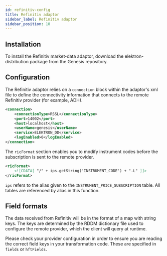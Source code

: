 ```yaml
---
id: refinitiv-config
title: Refinitiv adaptor 
sidebar_label: Refinitiv adaptor 
sidebar_position: 10
---
```


## Installation
To install the Refinitiv market-data adaptor, download the elektron-distribution package from the Genesis repository.

## Configuration
The Refinitiv adaptor relies on a `connection` block within the adaptor's xml file to define the connectivity information that connects to the remote Refinitiv provider (for example, ADH).

```xml
<connection>
	<connectionType>RSSL</connectionType>
	<port>14002</port>
	<host>localhost</host>
	<userName>genesis</userName>
	<service>ELEKTRON_DD</service>
	<logEnabled>0</logEnabled>
</connection>
```

The `ricFormat` section enables you to modify instrument codes before the subscription is sent to the remote provider.

```xml
<ricFormat>
	<![CDATA[ "/" + ips.getString('INSTRUMENT_CODE') + ".L" ]]>
</ricFormat>
```
`ips` refers to the alias given to the `INSTRUMENT_PRICE_SUBSCRIPTION` table. All tables are referenced by alias in this function.

## Field formats
The data received from Refinitiv will be in the format of a map with string keys. The keys are determined by the RDDM dictionary file used to configure the remote provider, which the client will query at runtime.

Please check your provider configuration in order to ensure you are reading the correct field keys in your transformation code. These are specified in `fields` or `hftFields`.